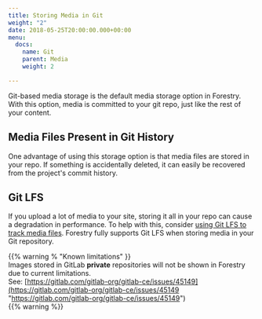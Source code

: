 ```yaml
---
title: Storing Media in Git
weight: "2"
date: 2018-05-25T20:00:00.000+00:00
menu:
  docs:
    name: Git
    parent: Media
    weight: 2

---
```

Git-based media storage is the default media storage option in Forestry. With this option, media is committed to your git repo, just like the rest of your content.

## Media Files Present in Git History

One advantage of using this storage option is that media files are stored in your repo. If something is accidentally deleted, it can easily be recovered from the project's commit history.

## Git LFS

If you upload a lot of media to your site, storing it all in your repo can cause a degradation in performance. To help with this, consider [using Git LFS to track media files](https://forestry.io/blog/versioning-large-files-with-git-lfs/). Forestry fully supports Git LFS when storing media in your Git repository.  
  
{{% warning % "Known limitations" }}  
Images stored in GitLab **private** repositories will not be shown in Forestry due to current limitations.  
See: [https://gitlab.com/gitlab-org/gitlab-ce/issues/45149](https://gitlab.com/gitlab-org/gitlab-ce/issues/45149 "https://gitlab.com/gitlab-org/gitlab-ce/issues/45149")  
{{% warning %}}